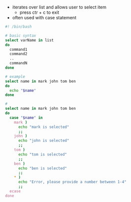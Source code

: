 - iterates over list and allows user to select item
	- press ctr + c to exit
- often used with case statement

``` bash
#! /bin/bash

# basic syntax
select varName in list
do
  command1
  command2
  ..
  commandN
done

# example
select name in mark john tom ben
do
  echo "$name"
done

# 
select name in mark john tom ben
do
  case "$name" in
    mark )
      echo "mark is selected"
      ;;
    john )
      echo "john is selected"
      ;;
    tom )
      echo "tom is selected"
      ;;
    ben )
      echo "ben is selected"
      ;;
    * )
	  echo "Error, please provide a number between 1-4"
	  ;;
  ecase
done

```